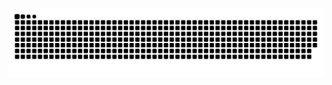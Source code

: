   ![Snake animation](https://github.com/JaoDalc/JaoDalc/blob/main/github-contribution-grid-snake.svg)
